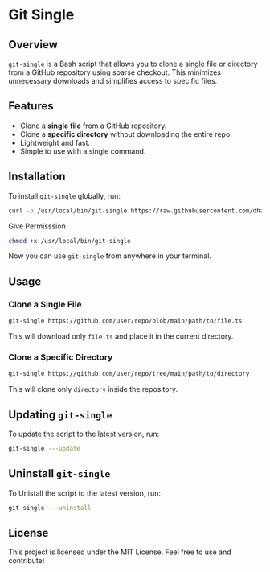 # Git Single

## Overview

`git-single` is a Bash script that allows you to clone a single file or directory from a GitHub repository using sparse checkout. This minimizes unnecessary downloads and simplifies access to specific files.

## Features

- Clone a **single file** from a GitHub repository.
- Clone a **specific directory** without downloading the entire repo.
- Lightweight and fast.
- Simple to use with a single command.

## Installation

To install `git-single` globally, run:

```bash
curl -o /usr/local/bin/git-single https://raw.githubusercontent.com/dha-aa/git-single/main/git-single.sh
```

Give Permisssion 
```bash
chmod +x /usr/local/bin/git-single
```

Now you can use `git-single` from anywhere in your terminal.

## Usage

### Clone a Single File

```bash
git-single https://github.com/user/repo/blob/main/path/to/file.ts
```

This will download only `file.ts` and place it in the current directory.

### Clone a Specific Directory

```bash
git-single https://github.com/user/repo/tree/main/path/to/directory
```

This will clone only `directory` inside the repository.

## Updating `git-single`

To update the script to the latest version, run:

```bash
git-single ---update
```

## Uninstall `git-single`


To Unistall the script to the latest version, run:

```bash
git-single ---uninstall
```

## License

This project is licensed under the MIT License. Feel free to use and contribute!

